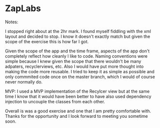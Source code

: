 # ZapLabs

Notes:

I stopped right about at the 2hr mark. I found myself fiddling with the xml layout and decided to stop. I know it doesn't exactly match but given the scope of the exercise this is how far I got. 

Given the scope of the app and the time frame, aspects of the app don't completely reflect how cleanly I like to code. Naming conventions were simple because I knew given the scope that there wouldn't be many adpaters, recyclerviews, etc. Also I would have put more thought into making the code more reusable. I tried to keep it as simple as possible and only commmited code once on the master branch, which I would of course never normally do. 

MVP: I used a MVP implementation of the Recylcer view but at the same time I know that it would have been better to have also used dependency injection to uncouple the classes from each other. 

Overall is was a good exercise and one that I am pretty comfortable with. Thanks for the opportunity and I look forward to meeting you sometime soon.
